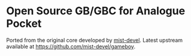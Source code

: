 # Open Source GB/GBC for Analogue Pocket

Ported from the original core developed by [mist-devel](https://github.com/mist-devel). Latest upstream available at https://github.com/mist-devel/gameboy.